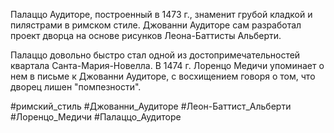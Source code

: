 Палаццо Аудиторе, построенный в 1473 г., знаменит грубой кладкой и пилястрами в римском стиле. Джованни Аудиторе сам разработал проект дворца на основе рисунков Леона-Баттисты Альберти.

Палаццо довольно быстро стал одной из достопримечательностей квартала Санта-Мария-Новелла. В 1474 г. Лоренцо Медичи упоминает о нем в письме к Джованни Аудиторе, с восхищением говоря о том, что дворец лишен "помпезности".

#римский_стиль
#Джованни_Аудиторе
#Леон-Баттист_Альберти
#Лоренцо_Медичи
#Палаццо_Аудиторе